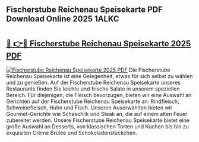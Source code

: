 ## Fischerstube Reichenau Speisekarte PDF Download Online 2025 1ALKC

# <h2><a href="http://gcbxol.nevu.top/?p=Fischerstube+Reichenau+Speisekarte">🔗 👉🔴 Fischerstube Reichenau Speisekarte 2025 PDF</a></h2>

[![Fischerstube Reichenau Speisekarte 2025 PDF](https://i.imgur.com/dBaPXMq.png)](http://gcbxol.nevu.top/?p=Fischerstube+Reichenau+Speisekarte)
Die Fischerstube Reichenau Speisekarte ist eine Gelegenheit, etwas für sich selbst zu wählen und zu genießen. Auf der Fischerstube Reichenau Speisekarte unseres Restaurants finden Sie leichte und frische Salate in unserem speziellen Bereich. Für diejenigen, die Fleisch bevorzugen, bieten wir eine Auswahl an Gerichten auf der Fischerstube Reichenau Speisekarte an: Rindfleisch, Schweinefleisch, Huhn und Fisch. Unseren Auserwählten bieten wir Gourmet-Gerichte wie Schaschlik und Steak an, die auf einem alten Feuer zubereitet werden. Unsere Fischerstube Reichenau Speisekarte bietet eine große Auswahl an Desserts, von klassischen Torten und Kuchen bis hin zu exquisiten Crème Brûlée und Schokoladenstückchen.
